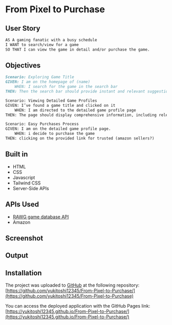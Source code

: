 # From Pixel to Purchase


## User Story
```md
AS A gaming fanatic with a busy schedule 
I WANT to search/view for a game  
SO THAT I can view the game in detail and/or purchase the game.  
```

## Objectives
```md
Scenario: Exploring Game Title
GIVEN: I am on the homepage of (name)
	WHEN: I search for the game in the search bar
THEN: Then the search bar should provide instant and relevant suggestions as I type, guiding me towards recognizing and selecting the desired game title. 

Scenario: Viewing Detailed Game Profiles
GIVEN: I’ve found a game title and clicked on it
	WHEN: I am directed to the detailed game profile page
THEN: The page should display comprehensive information, including release dates, user rating, scores, screenshots, and other relevant details about the selected game.  

Scenario: Easy Purchases Process
GIVEN: I am on the detailed game profile page.
	WHEN: i decide to purchase the game
THEN: clicking on the provided link for trusted (amazon sellers?)
```

## Built in
- HTML
- CSS
- Javascript
- Tailwind CSS
- Server-Side APIs

## APIs Used
- [RAWG game database API](https://rawg.io/apidocs)
- Amazon

## Screenshot

## Output

## Installation
The project was uploaded to [GitHub](https://github.com/) at the following repository:
[https://github.com/yukitoshi12345/From-Pixel-to-Purchase/](https://github.com/yukitoshi12345/From-Pixel-to-Purchase)

You can access the deployed application with the GitHub Pages link:
[https://yukitoshi12345.github.io/From-Pixel-to-Purchase/](https://yukitoshi12345.github.io/From-Pixel-to-Purchase/)